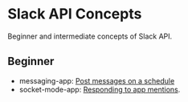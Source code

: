 # Slack API Concepts
Beginner and intermediate concepts of Slack API.

## Beginner
- messaging-app: [Post messages on a schedule](https://api.slack.com/tutorials/tracks/scheduling-messages)
- socket-mode-app: [Responding to app mentions](https://api.slack.com/tutorials/tracks/responding-to-app-mentions).
